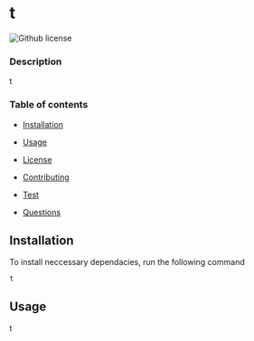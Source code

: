# t
  ![Github license](https://img.shields.io/badge/License-MIT-blue.svg)

### Description 

t

### Table of contents

* [Installation](#installation)

* [Usage](#usage)


* [License](#license)


* [Contributing](#contributing)

* [Test](#test)

* [Questions](#questions)

## Installation

To install neccessary dependacies, run the following command

```
t
```

## Usage

t

